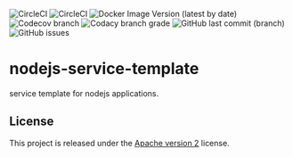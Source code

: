 ![CircleCI](https://img.shields.io/circleci/build/github/ShipyardSuite/nodejs-service-template/develop?label=build%20%28develop%29&logo=circleci&style=flat-square)
![CircleCI](https://img.shields.io/circleci/build/github/ShipyardSuite/nodejs-service-template/master?label=build%20%28master%29&logo=circleci&style=flat-square)
![Docker Image Version (latest by date)](https://img.shields.io/docker/v/shipyardsuite/nodejs-service-template?logo=docker&logoColor=ffffff&sort=date&style=flat-square)
![Codecov branch](https://img.shields.io/codecov/c/github/ShipyardSuite/nodejs-service-template/develop?label=coverage&logo=codecov&logoColor=ffffff&style=flat-square)
![Codacy branch grade](https://img.shields.io/codacy/grade/d2e0c2bbce094f269372a54aad540edd/develop?label=code%20quality%20&logo=codacy&style=flat-square)
![GitHub last commit (branch)](https://img.shields.io/github/last-commit/shipyardsuite/nodejs-service-template/develop?logo=github&style=flat-square)
![GitHub issues](https://img.shields.io/github/issues-raw/shipyardsuite/nodejs-service-template?logo=github&style=flat-square)

# nodejs-service-template
service template for nodejs applications.

## License

This project is released under the [Apache version 2](LICENSE) license.
